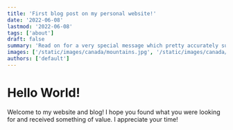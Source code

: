 ```yaml
---
title: 'First blog post on my personal website!'
date: '2022-06-08'
lastmod: '2022-06-08'
tags: ['about']
draft: false
summary: 'Read on for a very special message which pretty accurately sums up the intent of this first blog post :)'
images: ['/static/images/canada/mountains.jpg', '/static/images/canada/toronto.jpg']
authors: ['default']
---
```


# Hello World!

Welcome to my website and blog! I hope you found what you were looking for and received something of value. I appreciate your time!
